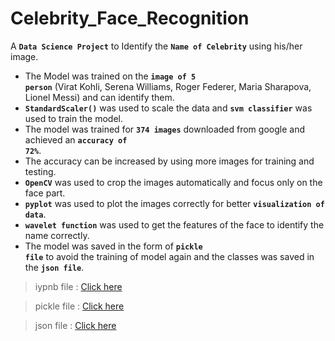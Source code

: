 # Celebrity_Face_Recognition
A <code>**Data Science Project**</code> to Identify the <code>**Name of Celebrity**</code> using his/her image.

- The Model was trained on the <code>**image of 5 person**</code> (Virat Kohli, Serena Williams, Roger Federer, Maria Sharapova, Lionel Messi) and can identify them.
- <code>**StandardScaler()**</code> was used to scale the data and <code>**svm classifier**</code> was used to train the model.
- The model was trained for <code>**374 images**</code> downloaded from google and achieved an <code>**accuracy of 72%**</code>.
- The accuracy can be increased by using more images for training and testing.
- <code>**OpenCV**</code> was used to crop the images automatically and focus only on the face part.
- <code>**pyplot**</code> was used to plot the images correctly for better <code>**visualization of data**</code>.
- <code>**wavelet function**</code> was used to get the features of the face to identify the name correctly.
- The model was saved in the form of <code>**pickle file**</code> to avoid the training of model again and the classes was saved in the <code>**json file**</code>.

> iypnb file : [Click here](https://github.com/kabhishek20/Celebrity_Face_Recognition/blob/main/Face_Recognition.ipynb)

> pickle file : [Click here](https://github.com/kabhishek20/Celebrity_Face_Recognition/blob/main/Face_Recognition_Model.pickle)

> json file : [Click here](https://github.com/kabhishek20/Celebrity_Face_Recognition/blob/main/class_dictionary.json)